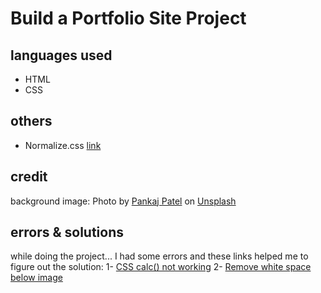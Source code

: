 # Build a Portfolio Site Project

## languages used
- HTML
- CSS

## others 
- Normalize.css [link](https://necolas.github.io/normalize.css/)

## credit
background image: Photo by [Pankaj Patel](https://unsplash.com/@pankajpatel) on [Unsplash](https://unsplash.com/photos/u2Ru4QBXA5Q)

## errors & solutions
while doing the project... I had some errors and these links helped me to figure out the solution: 1- [CSS calc() not working](https://stackoverflow.com/questions/14967421/css-calc-not-working) 2- [Remove white space below image](https://stackoverflow.com/questions/7774814/remove-white-space-below-image)